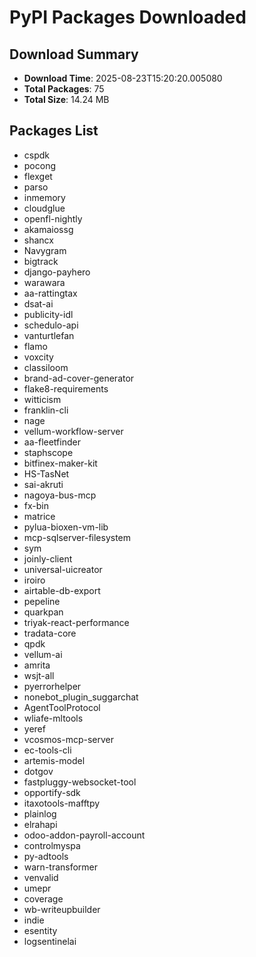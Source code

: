 # PyPI Packages Downloaded

## Download Summary
- **Download Time**: 2025-08-23T15:20:20.005080
- **Total Packages**: 75
- **Total Size**: 14.24 MB

## Packages List
- cspdk
- pocong
- flexget
- parso
- inmemory
- cloudglue
- openfl-nightly
- akamaiossg
- shancx
- Navygram
- bigtrack
- django-payhero
- warawara
- aa-rattingtax
- dsat-ai
- publicity-idl
- schedulo-api
- vanturtlefan
- flamo
- voxcity
- classiloom
- brand-ad-cover-generator
- flake8-requirements
- witticism
- franklin-cli
- nage
- vellum-workflow-server
- aa-fleetfinder
- staphscope
- bitfinex-maker-kit
- HS-TasNet
- sai-akruti
- nagoya-bus-mcp
- fx-bin
- matrice
- pylua-bioxen-vm-lib
- mcp-sqlserver-filesystem
- sym
- joinly-client
- universal-uicreator
- iroiro
- airtable-db-export
- pepeline
- quarkpan
- triyak-react-performance
- tradata-core
- qpdk
- vellum-ai
- amrita
- wsjt-all
- pyerrorhelper
- nonebot_plugin_suggarchat
- AgentToolProtocol
- wliafe-mltools
- yeref
- vcosmos-mcp-server
- ec-tools-cli
- artemis-model
- dotgov
- fastpluggy-websocket-tool
- opportify-sdk
- itaxotools-mafftpy
- plainlog
- elrahapi
- odoo-addon-payroll-account
- controlmyspa
- py-adtools
- warn-transformer
- venvalid
- umepr
- coverage
- wb-writeupbuilder
- indie
- esentity
- logsentinelai
